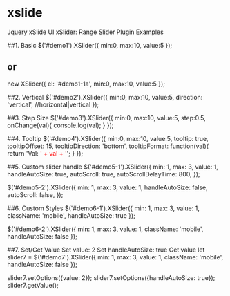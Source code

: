 # xslide
Jquery xSlide UI
xSlider: Range Slider Plugin Examples

##1. Basic
$('#demo1').XSlider({
    min:0,
    max:10,
    value:5
});

## or
new XSlider({
    el: '#demo1-1a',
    min:0,
    max:10,
    value:5
});

##2. Vertical
$('#demo2').XSlider({
    min:0,
    max:10,
    value:5,
    direction: 'vertical', //horizontal|vertical
});

##3. Step Size
$('#demo3').XSlider({
    min:0,
    max:10,
    value:5,
    step:0.5,
    onChange(val){
        console.log(val);
    }
});

##4. Tooltip
$('#demo4').XSlider({
    min:0,
    max:10,
    value:5,
    tooltip: true,
    tooltipOffset: 15,
    tooltipDirection: 'bottom',
    tooltipFormat: function(val){
        return 'Val: <span style="color:red">' + val + '</span>';
    }
});

##5. Custom slider handle
$('#demo5-1').XSlider({
    min: 1,
    max: 3,
    value: 1,
    handleAutoSize: true,
    autoScroll: true,
    autoScrollDelayTime: 800,
});

$('#demo5-2').XSlider({
    min: 1,
    max: 3,
    value: 1,
    handleAutoSize: false,
    autoScroll: false,
});

##6. Custom Styles
$('#demo6-1').XSlider({
    min: 1,
    max: 3,
    value: 1,
    className: 'mobile',
    handleAutoSize: true
});

$('#demo6-2').XSlider({
    min: 1,
    max: 3,
    value: 1,
    className: 'mobile',
    handleAutoSize: false
});

##7. Set/Get Value
Set value: 2  Set handleAutoSize: true  Get value
let slider7 = $('#demo7').XSlider({
    min: 1,
    max: 3,
    value: 1,
    className: 'mobile',
    handleAutoSize: false
});

slider7.setOptions({value: 2});
slider7.setOptions({handleAutoSize: true});
slider7.getValue();
